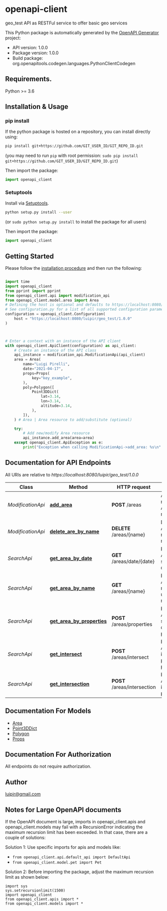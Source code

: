 # openapi-client
geo_test API as RESTFul service to offer basic geo services

This Python package is automatically generated by the [OpenAPI Generator](https://openapi-generator.tech) project:

- API version: 1.0.0
- Package version: 1.0.0
- Build package: org.openapitools.codegen.languages.PythonClientCodegen

## Requirements.

Python >= 3.6

## Installation & Usage
### pip install

If the python package is hosted on a repository, you can install directly using:

```sh
pip install git+https://github.com/GIT_USER_ID/GIT_REPO_ID.git
```
(you may need to run `pip` with root permission: `sudo pip install git+https://github.com/GIT_USER_ID/GIT_REPO_ID.git`)

Then import the package:
```python
import openapi_client
```

### Setuptools

Install via [Setuptools](http://pypi.python.org/pypi/setuptools).

```sh
python setup.py install --user
```
(or `sudo python setup.py install` to install the package for all users)

Then import the package:
```python
import openapi_client
```

## Getting Started

Please follow the [installation procedure](#installation--usage) and then run the following:

```python

import time
import openapi_client
from pprint import pprint
from openapi_client.api import modification_api
from openapi_client.model.area import Area
# Defining the host is optional and defaults to https://localhost:8080/luipir/geo_test/1.0.0
# See configuration.py for a list of all supported configuration parameters.
configuration = openapi_client.Configuration(
    host = "https://localhost:8080/luipir/geo_test/1.0.0"
)



# Enter a context with an instance of the API client
with openapi_client.ApiClient(configuration) as api_client:
    # Create an instance of the API class
    api_instance = modification_api.ModificationApi(api_client)
    area = Area(
        name="Luigi Pirelli",
        date="2021-04-17",
        props=Props(
            key="key_example",
        ),
        poly=Polygon([
            Point3DDict(
                lat=3.14,
                lon=3.14,
                altitude=3.14,
            ),
        ]),
    ) # Area | Area resource to add/substitute (optional)

    try:
        # Add new/modify Area resource
        api_instance.add_area(area=area)
    except openapi_client.ApiException as e:
        print("Exception when calling ModificationApi->add_area: %s\n" % e)
```

## Documentation for API Endpoints

All URIs are relative to *https://localhost:8080/luipir/geo_test/1.0.0*

Class | Method | HTTP request | Description
------------ | ------------- | ------------- | -------------
*ModificationApi* | [**add_area**](docs/ModificationApi.md#add_area) | **POST** /areas | Add new/modify Area resource
*ModificationApi* | [**delete_are_by_name**](docs/ModificationApi.md#delete_are_by_name) | **DELETE** /areas/{name} | Delete a Area resource by name.
*SearchApi* | [**get_area_by_date**](docs/SearchApi.md#get_area_by_date) | **GET** /areas/date/{date} | Retrieve a Area with a specified data.
*SearchApi* | [**get_area_by_name**](docs/SearchApi.md#get_area_by_name) | **GET** /areas/{name} | Retrieve a Area resource by unique name.
*SearchApi* | [**get_area_by_properties**](docs/SearchApi.md#get_area_by_properties) | **POST** /areas/properties | Retrieve a Area with a specified data set of properties.
*SearchApi* | [**get_intersect**](docs/SearchApi.md#get_intersect) | **POST** /areas/intersect | Retrieve a Area inteersecting posted polygon.
*SearchApi* | [**get_intersection**](docs/SearchApi.md#get_intersection) | **POST** /areas/intersection | Retrieve Area inside input polygon.


## Documentation For Models

 - [Area](docs/Area.md)
 - [Point3DDict](docs/Point3DDict.md)
 - [Polygon](docs/Polygon.md)
 - [Props](docs/Props.md)


## Documentation For Authorization

 All endpoints do not require authorization.

## Author

luipir@gmail.com


## Notes for Large OpenAPI documents
If the OpenAPI document is large, imports in openapi_client.apis and openapi_client.models may fail with a
RecursionError indicating the maximum recursion limit has been exceeded. In that case, there are a couple of solutions:

Solution 1:
Use specific imports for apis and models like:
- `from openapi_client.api.default_api import DefaultApi`
- `from openapi_client.model.pet import Pet`

Solution 2:
Before importing the package, adjust the maximum recursion limit as shown below:
```
import sys
sys.setrecursionlimit(1500)
import openapi_client
from openapi_client.apis import *
from openapi_client.models import *
```

